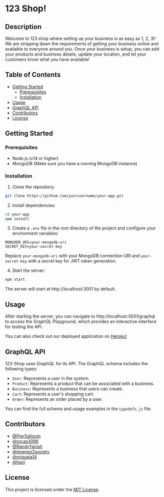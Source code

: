 # 123 Shop!

## Description

Welcome to 123 shop where setting up your business is as easy as 1, 2, 3!! We are stripping down the requirements of getting your business online and available to everyone around you. Once your business is setup, you can add your products and business details, update your location, and let your customers know what you have available!

## Table of Contents

- [Getting Started](#getting-started)
  - [Prerequisites](#prerequisites)
  - [Installation](#installation)
- [Usage](#usage)
- [GraphQL API](#graphql-api)
- [Contributors](#contributors)
- [License](#license)

## Getting Started

### Prerequisites

- Node.js (v14 or higher)
- MongoDB (Make sure you have a running MongoDB instance)

### Installation

1. Clone the repository:

```bash
git clone https://github.com/yourusername/your-app.git
```

2. Install dependencies:

```bash
cd your-app
npm install
```

3. Create a `.env` file in the root directory of the project and configure your environment variables:

```env
MONGODB_URI=your-mongodb-uri
SECRET_KEY=your-secret-key
```

Replace `your-mongodb-uri` with your MongoDB connection URI and `your-secret-key` with a secret key for JWT token generation.

4. Start the server:

```bash
npm start
```

The server will start at http://localhost:3001 by default.

## Usage

After starting the server, you can navigate to http://localhost:3001/graphql to access the GraphQL Playground, which provides an interactive interface for testing the API.

You can also check out our deployed application on [Heroku!](https://shop--123-f2fa6ddf19c1.herokuapp.com/)

## GraphQL API

123-Shop uses GraphQL for its API. The GraphQL schema includes the following types:

- `User`: Represents a user in the system.
- `Product`: Represents a product that can be associated with a business.
- `Business`: Represents a business that users can create.
- `Cart`: Represents a user's shopping cart.
- `Order`: Represents an order placed by a user.

You can find the full schema and usage examples in the `typedefs.js` file.

## Contributors

 - [@PierSalloum](https://github.com/PierSalloum)
 - [@rocas3096](https://github.com/rocas3096)
 - [@RandyYanish](https://github.com/RandyYanish)
 - [@jimenez2society](https://github.com/jimenez2society)
 - [@miguela14](https://github.com/miguela14)
 - [@hani](https://github.com/hani)

## License

This project is licensed under the [MIT License](LICENSE).

